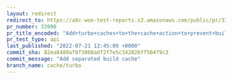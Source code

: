 ```yaml
---
layout: redirect
redirect_to: https://a8c-woo-test-reports.s3.amazonaws.com/public/pr/33998/api/index.html
pr_number: 33998
pr_title_encoded: "Add+turbo+caches+to+the+cache+action+to+prevent+building+if+not+needed"
pr_test_type: api
last_published: "2022-07-21 12:45:09 +0000"
commit_sha: 82ea8489af8f3008adf2f7e5c342826ff504f9c3
commit_message: "Add separated build cache"
branch_name: cache/turbo
---
```

